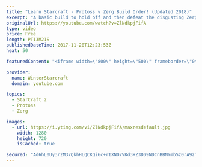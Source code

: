 ```yaml
---
title: "Learn Starcraft - Protoss v Zerg Build Order! (Updated 2018)"
excerpt: "A basic build to hold off and then defeat the disgusting Zerg! Meant for lower level players who have little direction, not for high level players looking for the dankest meta :) -- Watch live at https://www.twitch.tv/wintergaming"
originalUrl: https://youtube.com/watch?v=ZlNdkpjFifA
type: video
price: Free
length: PT13M21S
publishedDateTime: 2017-11-20T12:23:53Z
heat: 50

featuredContent: "<iframe width=\"800\" height=\"500\" frameborder=\"0\" src=\"https://www.youtube.com/embed/ZlNdkpjFifA\" allow=\"accelerometer; autoplay; encrypted-media; gyroscope; picture-in-picture\" allowfullscreen></iframe>"

provider:
  name: WinterStarcraft
  domain: youtube.com

topics:
  - StarCraft 2
  - Protoss
  - Zerg

images:
  - url: https://i.ytimg.com/vi/ZlNdkpjFifA/maxresdefault.jpg
    width: 1280
    height: 720
    isCached: true

secured: "Ad6hL0Uy3rzM37QkhHLQCKQi6c+rIXNO7VKd3+Z3DD9NDCnBBNYmbSz0rA9zjw6iAtNnpSGw+xMQC0WDilwpOrHz3GbcmvaY1HrTBBZEore0OIAEDnuTqKwUStjV4k8ACx4gaX5iMddb5mhZ5o6vkFt9483g7bpVKqf3hOKgG6hJxp+t6pd55ZMkepRjPgoRZ4DquA5v8Ti8eAu/ZElkYNbJrM7lE2ejV7CRSZ8ul3+xhPsGm/vs3dxbPjwfogAsL4CE5g7qsrEUz+PhR89PPBmxrAI/C7qxS1gV93KwZNJLAjO7nhcQfhJX33uK0gyaXqRyXCyt5L+Cq6WZt9BkTAEGn98EG53iQhtWN82rg3rzPs6neIZmB0Hif+pBuh69IudRBVorycybMuD2LZa4aOOGIEMn9VPeATqa0oDD7qk=;3s4/83fjr/JR9TSN6aHlRA=="
---
```


